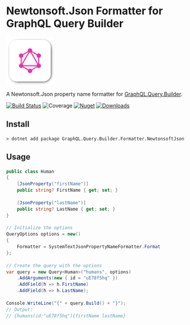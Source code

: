 # Newtonsoft.Json Formatter for GraphQL Query Builder

![logo](https://raw.githubusercontent.com/charlesdevandiere/graphql-query-builder-formatter-newtonsoftjson/master/logo.png)

A Newtonsoft.Json property name formatter for [GraphQL.Query.Builder](https://github.com/charlesdevandiere/graphql-query-builder-dotnet).

[![Build Status](https://dev.azure.com/charlesdevandiere/charlesdevandiere/_apis/build/status/charlesdevandiere.graphql-query-builder-formatter-newtonsoftjson?branchName=master)](https://dev.azure.com/charlesdevandiere/charlesdevandiere/_build/latest?definitionId=3&branchName=master)
![Coverage](https://img.shields.io/azure-devops/coverage/charlesdevandiere/charlesdevandiere/3/master)
[![Nuget](https://img.shields.io/nuget/v/GraphQL.Query.Builder.Formatter.NewtonsoftJson.svg?color=blue&logo=nuget)](https://www.nuget.org/packages/GraphQL.Query.Builder.Formatter.NewtonsoftJson)
[![Downloads](https://img.shields.io/nuget/dt/GraphQL.Query.Builder.Formatter.NewtonsoftJson.svg?logo=nuget)](https://www.nuget.org/packages/GraphQL.Query.Builder.Formatter.NewtonsoftJson)

## Install

```console
> dotnet add package GraphQL.Query.Builder.Formatter.NewtonsoftJson
```

## Usage

```csharp
public class Human
{
    [JsonProperty("firstName")]
    public string? FirstName { get; set; }
    
    [JsonProperty("lastName")]
    public string? LastName { get; set; }
}

// Initialize the options
QueryOptions options = new()
{
    Formatter = SystemTextJsonPropertyNameFormatter.Format
};

// Create the query with the options
var query = new Query<Human>("humans", options)
    .AddArguments(new { id = "uE78f5hq" })
    .AddField(h => h.FirstName)
    .AddField(h => h.LastName);

Console.WriteLine("{" + query.Build() + "}");
// Output:
// {humans(id:"uE78f5hq"){firstName lastName}
```
